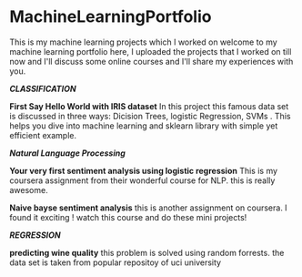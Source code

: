 # MachineLearningPortfolio
This is my machine learning projects which I worked on
welcome to my machine learning portfolio
here, I uploaded the  projects that I worked on till now and I'll discuss some online courses and I'll share my experiences with you.


***CLASSIFICATION***


**First Say Hello World with IRIS dataset**
In this project this famous data set is discussed in three ways: Dicision Trees, logistic Regression, SVMs . This helps you dive into machine learning and sklearn library with simple yet efficient example.



***Natural Language Processing*** 



**Your very first sentiment analysis using logistic regression**
This is my coursera assignment from their wonderful course for NLP. this is really awesome. 



**Naive bayse sentiment analysis**
this is another assignment on coursera. I found it exciting ! watch this course and do these mini projects!



***REGRESSION***



**predicting wine quality**
this problem is solved using random forrests. the data set is taken from popular repositoy of uci university


